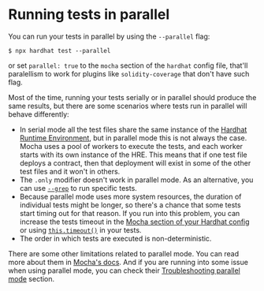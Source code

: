# Running tests in parallel

You can run your tests in parallel by using the `--parallel` flag:

```
$ npx hardhat test --parallel
```

or set `parallel: true` to the `mocha` section of the `hardhat` config file, that'll paralellism to work for plugins like `solidity-coverage` that don't have such flag.

Most of the time, running your tests serially or in parallel should produce the same results, but there are some scenarios where tests run in parallel will behave differently:

- In serial mode all the test files share the same instance of the [Hardhat Runtime Environment](/advanced/hardhat-runtime-environment.html), but in parallel mode this is not always the case. Mocha uses a pool of workers to execute the tests, and each worker starts with its own instance of the HRE. This means that if one test file deploys a contract, then that deployment will exist in some of the other test files and it won't in others.
- The `.only` modifier doesn't work in parallel mode. As an alternative, you can use [`--grep`](https://mochajs.org/#-grep-regexp-g-regexp) to run specific tests.
- Because parallel mode uses more system resources, the duration of individual tests might be longer, so there's a chance that some tests start timing out for that reason. If you run into this problem, you can increase the tests timeout in the [Mocha section of your Hardhat config](/config/#mocha-configuration) or using [`this.timeout()`](https://mochajs.org/#timeouts) in your tests.
- The order in which tests are executed is non-deterministic.

There are some other limitations related to parallel mode. You can read more about them in [Mocha's docs](https://mochajs.org/#parallel-tests). And if you are running into some issue when using parallel mode, you can check their [Troubleshooting parallel mode](https://mochajs.org/#troubleshooting-parallel-mode) section.
